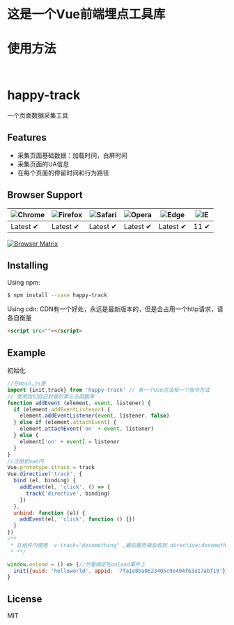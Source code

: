 # 这是一个Vue前端埋点工具库
# 使用方法
```


```


# happy-track

一个页面数据采集工具

## Features

- 采集页面基础数据：加载时间，白屏时间
- 采集页面的UA信息
- 在每个页面的停留时间和行为路径
## Browser Support

![Chrome](https://raw.github.com/alrra/browser-logos/master/src/chrome/chrome_48x48.png) | ![Firefox](https://raw.github.com/alrra/browser-logos/master/src/firefox/firefox_48x48.png) | ![Safari](https://raw.github.com/alrra/browser-logos/master/src/safari/safari_48x48.png) | ![Opera](https://raw.github.com/alrra/browser-logos/master/src/opera/opera_48x48.png) | ![Edge](https://raw.github.com/alrra/browser-logos/master/src/edge/edge_48x48.png) | ![IE](https://raw.github.com/alrra/browser-logos/master/src/archive/internet-explorer_9-11/internet-explorer_9-11_48x48.png) |
--- | --- | --- | --- | --- | --- |
Latest ✔ | Latest ✔ | Latest ✔ | Latest ✔ | Latest ✔ | 11 ✔ |

[![Browser Matrix](https://saucelabs.com/open_sauce/build_matrix/axios.svg)](https://saucelabs.com/u/axios)

## Installing

Using npm:

```bash
$ npm install --save happy-track
```

Using cdn: CDN有一个好处，永远是最新版本的，但是会占用一个http请求，请各自衡量

```html
<script src=""></script>
```

## Example

 初始化

```js
//在main.js里
import {init,track} from 'happy-track' // 有一个use方法和一个指令方法
// 使用我们自己封装的第三方函数库
function addEvent (element, event, listener) {
  if (element.addEventListener) {
    element.addEventListener(event, listener, false)
  } else if (element.attachEvent) {
    element.attachEvent('on' + event, listener)
  } else {
    element['on' + event] = listener
  }
}
//注册到vue内
Vue.prototype.$track = track
Vue.directive('track', {
  bind (el, binding) {
    addEvent(el, 'click', () => {
      track('directive', binding)
    })
  },
  unbind: function (el) {
    addEvent(el, 'click', function () {})
  }
})
/**
 * 在组件内使用  v-track="dosomething" ,最后服务端会收到 directive:dosomething这样一个字段
 * **/

window.onload = () => {//尽量绑定在onload事件上
  init({uuid: 'helloworld', appid: '7fa1e8ba0623405c9e494f63a17abf19'})
}
```
## License

MIT
